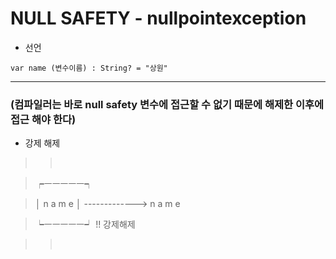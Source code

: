 # NULL SAFETY - nullpointexception

* 선언

```
var name (변수이름) : String? = "상원"
```

---

### (컴파일러는 바로 null safety 변수에 접근할 수 없기 때문에 해제한 이후에 접근 해야 한다)

* 강제 해제

>>       

>  ┍ㅡㅡㅡㅡㅡ┑

>  │  n  a  m  e  │  ------------->  n a m e

>  ┕ㅡㅡㅡㅡㅡ┙   !! 강제해제

>>       
